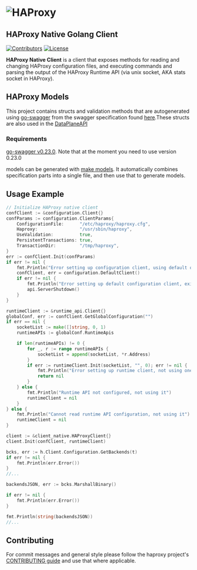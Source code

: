 # ![HAProxy](assets/images/haproxy-weblogo-210x49.png "HAProxy")

## HAProxy Native Golang Client

[![Contributors](https://img.shields.io/github/contributors/haproxytech/client-native?color=purple)](https://github.com/haproxy/haproxy/blob/master/CONTRIBUTING)
[![License](https://img.shields.io/badge/License-Apache%202.0-blue.svg)](LICENSE)

**HAProxy Native Client** is a client that exposes methods for reading and changing HAProxy configuration files, and executing commands and parsing the output of the HAProxy Runtime API (via unix socket, AKA stats socket in HAProxy).

## HAProxy Models

This project contains structs and validation methods that are autogenerated using [go-swagger](https://github.com/go-swagger/go-swagger) from the swagger specification found [here](https://github.com/haproxytech/client-native/blob/master/specification/build/haproxy_spec.yaml).These structs are also used in the [DataPlaneAPI](http://github.com/haproxytech/dataplaneapi)

### Requirements

[go-swagger v0.23.0](https://github.com/go-swagger/go-swagger/releases/tag/v0.23.0). Note that at the moment you need to use version 0.23.0

models can be generated with [make models](Makefile). It automatically combines specification parts into a single file, and then use that to generate models.

## Usage Example

```go
// Initialize HAProxy native client
confClient := &configuration.Client{}
confParams := configuration.ClientParams{
    ConfigurationFile:      "/etc/haproxy/haproxy.cfg",
    Haproxy:                "/usr/sbin/haproxy",
    UseValidation:          true,
    PersistentTransactions: true,
    TransactionDir:         "/tmp/haproxy",
}
err := confClient.Init(confParams)
if err != nil {
    fmt.Println("Error setting up configuration client, using default one")
    confClient, err = configuration.DefaultClient()
    if err != nil {
        fmt.Println("Error setting up default configuration client, exiting...")
        api.ServerShutdown()
    }
}

runtimeClient := &runtime_api.Client{}
globalConf, err := confClient.GetGlobalConfiguration("")
if err == nil {
    socketList := make([]string, 0, 1)
    runtimeAPIs := globalConf.RuntimeApis

    if len(runtimeAPIs) != 0 {
        for _, r := range runtimeAPIs {
            socketList = append(socketList, *r.Address)
        }
        if err := runtimeClient.Init(socketList, "", 0); err != nil {
            fmt.Println("Error setting up runtime client, not using one")
            return nil
        }
    } else {
        fmt.Println("Runtime API not configured, not using it")
        runtimeClient = nil
    }
} else {
    fmt.Println("Cannot read runtime API configuration, not using it")
    runtimeClient = nil
}

client := &client_native.HAProxyClient{}
client.Init(confClient, runtimeClient)

bcks, err := h.Client.Configuration.GetBackends(t)
if err != nil {
    fmt.Println(err.Error())
}
//...

backendsJSON, err := bcks.MarshallBinary()

if err != nil {
    fmt.Println(err.Error())
}

fmt.Println(string(backendsJSON))
//...

```

## Contributing

For commit messages and general style please follow the haproxy project's [CONTRIBUTING guide](https://github.com/haproxy/haproxy/blob/master/CONTRIBUTING) and use that where applicable.
